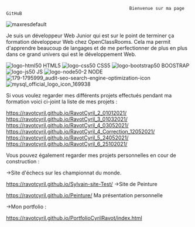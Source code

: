                                                    Bienvenue sur ma page GitHuB
![maxresdefault](https://user-images.githubusercontent.com/76429223/155630038-1e573084-f1d3-471a-8812-3ec08133341f.jpg)


Je suis un développeur Web Junior qui est sur le point de terminer ça formation développeur Web chez OpenClassRooms. 
Cela ma permit d'apprendre beaucoup de langages et de me perfectionner de plus en plus dans ce grand univers qui est le développement Web.

![logo-html50](https://user-images.githubusercontent.com/76429223/155632110-cd3d281a-9e91-4e43-aa27-a25512d94413.png)
HTML5                                           ![logo-css50](https://user-images.githubusercontent.com/76429223/155632121-4730c6ab-0722-4ac9-922a-22fde0dca604.png)
CSS5                                            ![logo-bootstrap50](https://user-images.githubusercontent.com/76429223/155632126-dff5b774-610b-4ba8-b41c-a4bd647adcd2.png)
BOOSTRAP                                        ![logo-js50](https://user-images.githubusercontent.com/76429223/155632133-94659048-3a45-49b5-ae17-622d1a1b170b.png)
JS                                              ![logo-node50-2](https://user-images.githubusercontent.com/76429223/155632136-e04022ec-6dcf-47e7-9410-70101ec18da8.png)
NODE                                            ![179-1795999_audit-seo-search-engine-optimization-icon](https://user-images.githubusercontent.com/76429223/155632732-4f42e81c-32a2-4aca-b0d4-b629c60e0044.jpg)
                                                ![mysql_official_logo_icon_169938](https://user-images.githubusercontent.com/76429223/155632924-b434179d-2f50-4ebc-9963-cfbaf7ccabb7.png)

Si vous voulez regarder mes différents projets effectués pendant ma formation voici ci-joint la liste de mes projets : 

https://ravotcyril.github.io/RavotCyril_2_01012021/
https://ravotcyril.github.io/RavotCyril_3_01032021/
https://ravotcyril.github.io/RavotCyril_4_03052021/
https://ravotcyril.github.io/RavotCyril_4_Correction_12052021/
https://ravotcyril.github.io/RavotCyril_5_24052021/
https://ravotcyril.github.io/RavotCyril_6_25102021/



Vous pouvez également regarder mes projets personnelles en cour de construction :

->Site d'échecs sur les championnat du monde.

https://ravotcyril.github.io/Sylvain-site-Test/
->Site de Peinture 

https://ravotcyril.github.io/Peinture/
Ma présentation personnelle 

->Mon portfolio : 

https://ravotcyril.github.io/PortfolioCyrilRavot/index.html
